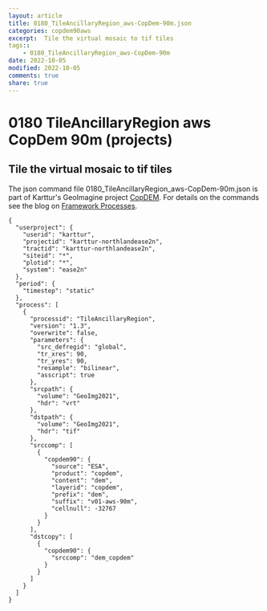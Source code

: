 ```yaml
---
layout: article
title: 0180_TileAncillaryRegion_aws-CopDem-90m.json
categories: copdem90aws
excerpt:  Tile the virtual mosaic to tif tiles
tags:: 
    - 0180_TileAncillaryRegion_aws-CopDem-90m
date: 2022-10-05
modified: 2022-10-05
comments: true
share: true
---
```


# 0180 TileAncillaryRegion aws CopDem 90m (projects)

##  Tile the virtual mosaic to tif tiles

The json command file <span class='file'>0180_TileAncillaryRegion_aws-CopDem-90m.json</span> is part of Karttur's GeoImagine project [<span class='project'>CopDEM</span>](https://karttur.github.io/geoimagine03-proj-copdem/index.html). For details on the commands see the blog on [Framework Processes](https://karttur.github.io/geoimagine03-docs-procpack/).

```
{
  "userproject": {
    "userid": "karttur",
    "projectid": "karttur-northlandease2n",
    "tractid": "karttur-northlandease2n",
    "siteid": "*",
    "plotid": "*",
    "system": "ease2n"
  },
  "period": {
    "timestep": "static"
  },
  "process": [
    {
      "processid": "TileAncillaryRegion",
      "version": "1.3",
      "overwrite": false,
      "parameters": {
        "src_defregid": "global",
        "tr_xres": 90,
        "tr_yres": 90,
        "resample": "bilinear",
        "asscript": true
      },
      "srcpath": {
        "volume": "GeoImg2021",
        "hdr": "vrt"
      },
      "dstpath": {
        "volume": "GeoImg2021",
        "hdr": "tif"
      },
      "srccomp": [
        {
          "copdem90": {
            "source": "ESA",
            "product": "copdem",
            "content": "dem",
            "layerid": "copdem",
            "prefix": "dem",
            "suffix": "v01-aws-90m",
            "cellnull": -32767
          }
        }
      ],
      "dstcopy": [
        {
          "copdem90": {
            "srccomp": "dem_copdem"
          }
        }
      ]
    }
  ]
}
```
